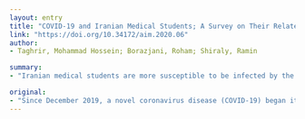 ```yaml
---
layout: entry
title: "COVID-19 and Iranian Medical Students; A Survey on Their Related-Knowledge, Preventive Behaviors and Risk Perception"
link: "https://doi.org/10.34172/aim.2020.06"
author:
- Taghrir, Mohammad Hossein; Borazjani, Roham; Shiraly, Ramin

summary:
- "Iranian medical students are more susceptible to be infected by the virus. The aim of this study was to assess COVID-19 related knowledge and self-reported preventive behaviors and risk perceptions. Results were based on an online questionnaire from 26th to 28th of February, 2020. A total of 240 medical students completed the questionnaire."

original:
- "Since December 2019, a novel coronavirus disease (COVID-19) began its journey around the world. Medical students, as frontline healthcare workers, are more susceptible to be infected by the virus. The aim of this study was to assess COVID-19 related knowledge, self-reported preventive behaviors and risk perception among Iranian medical students within the first week after the onset of the outbreak in Iran. METHODS: This cross-sectional study was conducted from 26th to 28th of February, 2020. Participants were Iranian medical students (5th-7th year) whose knowledge, preventive behaviors and risk perceptions of COVID-19 were assessed using an online questionnaire. The questionnaire consisted of 26 questions including 15 items about COVID-19 related knowledge, 9 items regarding preventive measures and 2 items about COVID-19 risk perception. The validity and reliability of the questionnaire were shown to be satisfactory. RESULTS: A total of 240 medical students completed the questionnaire. The mean age of participants was 23.67 years. The average of correct answers of knowledge was 86.96%; and 79.60% had high level of related knowledge. The average rate of practicing preventive behaviors was 94.47%; and 94.2% had high level of performance in preventive behaviors. The cumulative score of risk perception was 4.08 out of 8 which was in moderate range. Risk perception was significantly different between stagers and interns and between those being trained in emergency room (ER) and non-ER wards. There was a significant negative correlation between preventive behaviors and risk perception. CONCLUSION: We found a high level of COVID-19 related knowledge and self-reported preventive behaviors and moderate risk perception among Iranian medical students."
---
```


